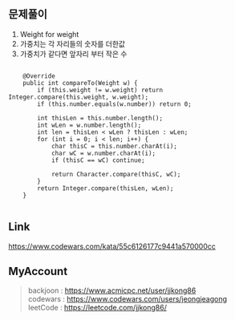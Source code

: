 ## 문제풀이
 1. Weight for weight
 2. 가중치는 각 자리들의 숫자를 더한값
 3. 가중치가 같다면 앞자리 부터 작은 수
 
> ```
		@Override
		public int compareTo(Weight w) {
			if (this.weight != w.weight) return Integer.compare(this.weight, w.weight);
			if (this.number.equals(w.number)) return 0;
			
			int thisLen = this.number.length();
			int wLen = w.number.length();
			int len = thisLen < wLen ? thisLen : wLen;
			for (int i = 0; i < len; i++) {
				char thisC = this.number.charAt(i);
				char wC = w.number.charAt(i);
				if (thisC == wC) continue;
				
				return Character.compare(thisC, wC);
			}
			return Integer.compare(thisLen, wLen);
		}
> ```

## Link
https://www.codewars.com/kata/55c6126177c9441a570000cc

## MyAccount

> backjoon : <https://www.acmicpc.net/user/jjkong86>  
> codewars : <https://www.codewars.com/users/jeongjeagong>  
> leetCode : <https://leetcode.com/jjkong86/>
